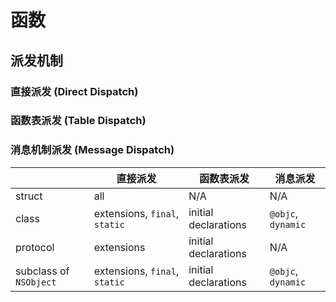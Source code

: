 # 函数

## 派发机制

### 直接派发 (Direct Dispatch)

### 函数表派发 (Table Dispatch)

### 消息机制派发 (Message Dispatch)

|                        | 直接派发                      | 函数表派发           | 消息派发           |
| ---------------------- | ----------------------------- | -------------------- | ------------------ |
| struct                 | all                           | N/A                  | N/A                |
| class                  | extensions, `final`, `static` | initial declarations | `@objc`, `dynamic` |
| protocol               | extensions                    | initial declarations | N/A                |
| subclass of `NSObject` | extensions, `final`, `static` | initial declarations | `@objc`, `dynamic` |
